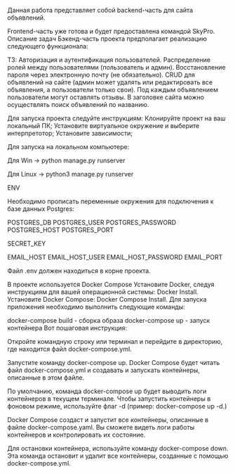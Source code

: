 Данная работа представляет собой backend-часть для сайта объявлений.

Frontend-часть уже готова и будет предоставлена командой SkyPro.
Описание задач
Бэкенд-часть проекта предполагает реализацию следующего функционала:


ТЗ:
Авторизация и аутентификация пользователей.
Распределение ролей между пользователями (пользователь и админ).
Восстановление пароля через электронную почту (не обязательно).
CRUD для объявлений на сайте (админ может удалять или редактировать все объявления, а пользователи только свои).
Под каждым объявлением пользователи могут оставлять отзывы.
В заголовке сайта можно осуществлять поиск объявлений по названию.


Для запуска проекта следуйте инструкциям:
Клонируйте проект на ваш локальный ПК;
Установите виртуальное окружение и выберите интерпретотор;
Установите зависимости;

Для запуска на локальном компьютере:

Для Win -> python manage.py runserver

Для Linux -> python3 manage.py runserver

ENV

Необходимо прописать переменные окружения для подключения к базе данных Postgres:

POSTGRES_DB POSTGRES_USER POSTGRES_PASSWORD POSTGRES_HOST POSTGRES_PORT

SECRET_KEY

EMAIL_HOST EMAIL_HOST_USER EMAIL_HOST_PASSWORD EMAIL_PORT 

Файл .env должен находиться в корне проекта.

В проекте используется Docker Compose
Установите Docker, следуя инструкциям для вашей операционной системы: Docker Install.
Установите Docker Compose: Docker Compose Install.
Для запуска приложения необходимо выполнить следующие команды:

docker-compose build - сборка образа
docker-compose up - запуск контейнера
Вот пошаговая инструкция:

Откройте командную строку или терминал и перейдите в директорию, где находится файл docker-compose.yml.

Запустите команду docker-compose up. Docker Compose будет читать файл docker-compose.yml и создавать и запускать контейнеры, описанные в этом файле.

По умолчанию, команда docker-compose up будет выводить логи контейнеров в текущем терминале. Чтобы запустить контейнеры в фоновом режиме, используйте флаг -d (пример: docker-compose up -d.)

Docker Compose создаст и запустит все контейнеры, описанные в файле docker-compose.yaml. Вы сможете видеть логи работы контейнеров и контролировать их состояние.

Для остановки контейнера, используйте команду docker-compose down. Эта команда остановит и удалит все контейнеры, созданные с помощью docker-compose.yml.
